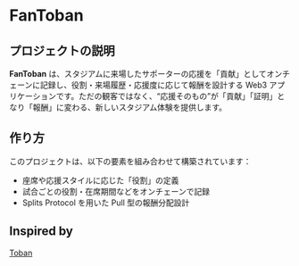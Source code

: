 # FanToban

## プロジェクトの説明

**FanToban** は、スタジアムに来場したサポーターの応援を「貢献」としてオンチェーンに記録し、役割・来場履歴・応援度に応じて報酬を設計する Web3 アプリケーションです。ただの観客ではなく、“応援そのもの”が「貢献」「証明」となり「報酬」に変わる、新しいスタジアム体験を提供します。

## 作り方

このプロジェクトは、以下の要素を組み合わせて構築されています：

- 座席や応援スタイルに応じた「役割」の定義  
- 試合ごとの役割・在席期間などをオンチェーンで記録  
- Splits Protocol を用いた Pull 型の報酬分配設計  

## Inspired by

[Toban](https://github.com/hackdays-io/toban)
